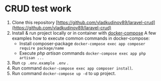 # CRUD test work #
1. Clone this repository [https://github.com/vladkudinov89/laravel-crud](https://github.com/vladkudinov89/laravel-crud)
2. Install & run project locally or in container with [docker-compose](https://dotsandbrackets.com/quick-intro-to-docker-compose-ru/)
A few examples how to execute common commands in docker-compose:
    - Install composer-package `docker-compose exec app composer require package/name`
    - Execute _php artisan_ commands `docker-compose exec app php artisan ...`
2. Run `cp .env.example .env` .
3. Run command `docker-compose exec app composer install`.
3. Run command `docker-compose up -d` to up project.
